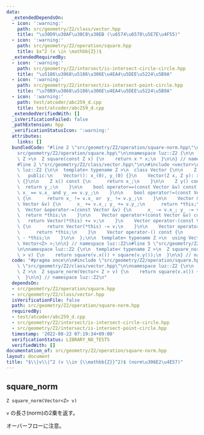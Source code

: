 ```yaml
---
data:
  _extendedDependsOn:
  - icon: ':warning:'
    path: src/geometry/Z2/class/vector.hpp
    title: "\u30D9\u30AF\u30C8\u30EB (\u6574\u6570\u5E7E\u4F55)"
  - icon: ':warning:'
    path: src/geometry/Z2/operation/square.hpp
    title: $x^2 (x \in \mathbb{Z})$
  _extendedRequiredBy:
  - icon: ':warning:'
    path: src/geometry/Z2/intersect/is-intersect-circle-circle.hpp
    title: "\u5186\u3068\u5186\u306E\u4EA4\u5DEE\u5224\u5B9A"
  - icon: ':warning:'
    path: src/geometry/Z2/intersect/is-intersect-point-circle.hpp
    title: "\u70B9\u3068\u5186\u306E\u4EA4\u5DEE\u5224\u5B9A"
  - icon: ':warning:'
    path: test/atcoder/abc259_d.cpp
    title: test/atcoder/abc259_d.cpp
  _extendedVerifiedWith: []
  _isVerificationFailed: false
  _pathExtension: hpp
  _verificationStatusIcon: ':warning:'
  attributes:
    links: []
  bundledCode: "#line 2 \"src/geometry/Z2/operation/square-norm.hpp\"\n\n#line 2 \"\
    src/geometry/Z2/operation/square.hpp\"\n\nnamespace luz::Z2 {\n\n  template< typename\
    \ Z >\n  Z square(const Z x) {\n    return x * x;\n  }\n\n} // namespace luz::Z2\n\
    #line 2 \"src/geometry/Z2/class/vector.hpp\"\n\n#include <vector>\n\nnamespace\
    \ luz::Z2 {\n\n  template< typename Z >\n  class Vector {\n\n    Z x_, y_;\n\n\
    \   public:\n    Vector(): x_(0), y_(0) {}\n    Vector(Z x, Z y): x_(x), y_(y)\
    \ {}\n\n    Z x() const {\n      return x_;\n    }\n\n    Z y() const {\n    \
    \  return y_;\n    }\n\n    bool operator==(const Vector &v) const {\n      return\
    \ x_ == v.x_ and y_ == v.y_;\n    }\n\n    bool operator!=(const Vector &v) const\
    \ {\n      return x_ != v.x_ or  y_ != v.y_;\n    }\n\n    Vector &operator+=(const\
    \ Vector &v) {\n      x_ += v.x_; y_ += v.y_;\n      return *this;\n    }\n  \
    \  Vector &operator-=(const Vector &v) {\n      x_ -= v.x_; y_ -= v.y_;\n    \
    \  return *this;\n    }\n\n    Vector operator+(const Vector &v) const {\n   \
    \   return Vector(*this) += v;\n    }\n    Vector operator-(const Vector &v) const\
    \ {\n      return Vector(*this) -= v;\n    }\n\n    Vector operator+() const {\n\
    \      return *this;\n    }\n    Vector operator-() const {\n      return Vector()\
    \ - *this;\n    }\n\n  };\n\n  template< typename Z >\n  using Vectors = std::vector<\
    \ Vector<Z> >;\n\n} // namespace luz::Z2\n#line 5 \"src/geometry/Z2/operation/square-norm.hpp\"\
    \n\nnamespace luz::Z2 {\n\n  template< typename Z >\n  Z square_norm(Vector< Z\
    \ > v) {\n    return square(v.x()) + square(v.y());\n  }\n\n} // namespace luz::Z2\n"
  code: "#pragma once\n\n#include \"src/geometry/Z2/operation/square.hpp\"\n#include\
    \ \"src/geometry/Z2/class/vector.hpp\"\n\nnamespace luz::Z2 {\n\n  template< typename\
    \ Z >\n  Z square_norm(Vector< Z > v) {\n    return square(v.x()) + square(v.y());\n\
    \  }\n\n} // namespace luz::Z2\n"
  dependsOn:
  - src/geometry/Z2/operation/square.hpp
  - src/geometry/Z2/class/vector.hpp
  isVerificationFile: false
  path: src/geometry/Z2/operation/square-norm.hpp
  requiredBy:
  - test/atcoder/abc259_d.cpp
  - src/geometry/Z2/intersect/is-intersect-circle-circle.hpp
  - src/geometry/Z2/intersect/is-intersect-point-circle.hpp
  timestamp: '2022-08-22 07:19:34+09:00'
  verificationStatus: LIBRARY_NO_TESTS
  verifiedWith: []
documentation_of: src/geometry/Z2/operation/square-norm.hpp
layout: document
title: "$\\|v\\|^2 (v \\in {\\mathbb{Z}}^2)$ (norm\u306E2\u4E57)"
---
```


## square_norm
```
Z square_norm(Vector<Z> v)
```

`v` の長さ(norm)の2乗を返す。

オーバーフローに注意。
